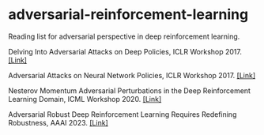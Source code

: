 # adversarial-reinforcement-learning

Reading list for adversarial perspective in deep reinforcement learning.

Delving Into Adversarial Attacks on Deep Policies, ICLR Workshop 2017. [[Link]](https://arxiv.org/abs/1705.06452)

Adversarial Attacks on Neural Network Policies, ICLR Workshop 2017. [[Link]](https://openreview.net/pdf?id=ryvlRyBKl)

Nesterov Momentum Adversarial Perturbations in the Deep Reinforcement Learning Domain, ICML Workshop 2020. [[Link]](https://biases-invariances-generalization.github.io/pdf/big_33.pdf)

Adversarial Robust Deep Reinforcement Learning Requires Redefining Robustness, AAAI 2023. [[Link]](https://ojs.aaai.org/index.php/AAAI/article/view/26009)
